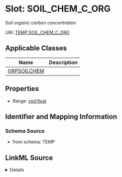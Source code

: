 # Slot: SOIL_CHEM_C_ORG
_Soil organic carbon concentration_


URI: [TEMP:SOIL_CHEM_C_ORG](https://example.org/TEMP/SOIL_CHEM_C_ORG)



<!-- no inheritance hierarchy -->




## Applicable Classes

| Name | Description |
| --- | --- |
[GRPSOILCHEM](GRPSOILCHEM.md) | 






## Properties

* Range: [xsd:float](xsd:float)







## Identifier and Mapping Information







### Schema Source


* from schema: TEMP




## LinkML Source

<details>
```yaml
name: SOIL_CHEM_C_ORG
description: Soil organic carbon concentration
from_schema: TEMP
rank: 1000
alias: SOIL_CHEM_C_ORG
domain_of:
- GRP_SOIL_CHEM
range: float
unit:
  symbol: g C kg soil-1

```
</details>